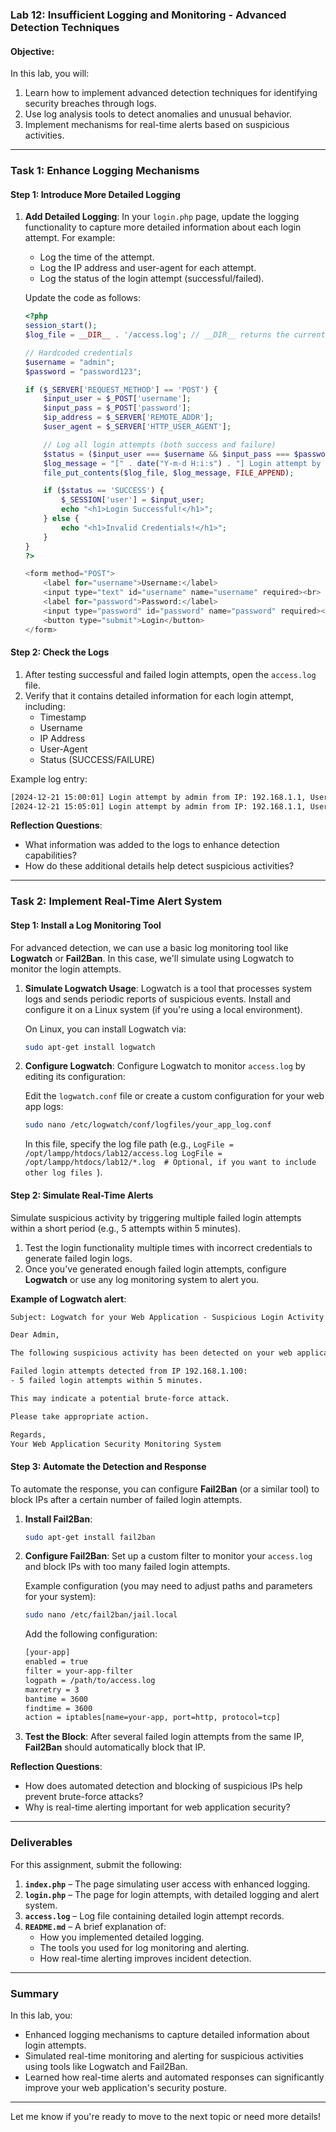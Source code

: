 

### **Lab 12: Insufficient Logging and Monitoring - Advanced Detection Techniques**

#### **Objective:**
In this lab, you will:
1. Learn how to implement advanced detection techniques for identifying security breaches through logs.
2. Use log analysis tools to detect anomalies and unusual behavior.
3. Implement mechanisms for real-time alerts based on suspicious activities.

---

### **Task 1: Enhance Logging Mechanisms**

#### **Step 1: Introduce More Detailed Logging**

1. **Add Detailed Logging**: In your `login.php` page, update the logging functionality to capture more detailed information about each login attempt. For example:
   - Log the time of the attempt.
   - Log the IP address and user-agent for each attempt.
   - Log the status of the login attempt (successful/failed).

   Update the code as follows:

   ```php
   <?php
   session_start();
   $log_file = __DIR__ . '/access.log'; // __DIR__ returns the current directory

   // Hardcoded credentials
   $username = "admin";
   $password = "password123";

   if ($_SERVER['REQUEST_METHOD'] == 'POST') {
       $input_user = $_POST['username'];
       $input_pass = $_POST['password'];
       $ip_address = $_SERVER['REMOTE_ADDR'];
       $user_agent = $_SERVER['HTTP_USER_AGENT'];

       // Log all login attempts (both success and failure)
       $status = ($input_user === $username && $input_pass === $password) ? 'SUCCESS' : 'FAILURE';
       $log_message = "[" . date("Y-m-d H:i:s") . "] Login attempt by $input_user from IP: $ip_address, User-Agent: $user_agent, Status: $status\n";
       file_put_contents($log_file, $log_message, FILE_APPEND);

       if ($status == 'SUCCESS') {
           $_SESSION['user'] = $input_user;
           echo "<h1>Login Successful!</h1>";
       } else {
           echo "<h1>Invalid Credentials!</h1>";
       }
   }
   ?>

   <form method="POST">
       <label for="username">Username:</label>
       <input type="text" id="username" name="username" required><br>
       <label for="password">Password:</label>
       <input type="password" id="password" name="password" required><br>
       <button type="submit">Login</button>
   </form>
   ```

#### **Step 2: Check the Logs**

1. After testing successful and failed login attempts, open the `access.log` file.
2. Verify that it contains detailed information for each login attempt, including:
   - Timestamp
   - Username
   - IP Address
   - User-Agent
   - Status (SUCCESS/FAILURE)

Example log entry:

```txt
[2024-12-21 15:00:01] Login attempt by admin from IP: 192.168.1.1, User-Agent: Mozilla/5.0, Status: SUCCESS
[2024-12-21 15:05:01] Login attempt by admin from IP: 192.168.1.1, User-Agent: Mozilla/5.0, Status: FAILURE
```

**Reflection Questions**:
- What information was added to the logs to enhance detection capabilities?
- How do these additional details help detect suspicious activities?

---

### **Task 2: Implement Real-Time Alert System**

#### **Step 1: Install a Log Monitoring Tool**

For advanced detection, we can use a basic log monitoring tool like **Logwatch** or **Fail2Ban**. In this case, we'll simulate using Logwatch to monitor the login attempts.

1. **Simulate Logwatch Usage**: Logwatch is a tool that processes system logs and sends periodic reports of suspicious events. Install and configure it on a Linux system (if you're using a local environment).

   On Linux, you can install Logwatch via:

   ```bash
   sudo apt-get install logwatch
   ```

2. **Configure Logwatch**: Configure Logwatch to monitor `access.log` by editing its configuration:

   Edit the `logwatch.conf` file or create a custom configuration for your web app logs:

   ```bash
   sudo nano /etc/logwatch/conf/logfiles/your_app_log.conf
   ```

   In this file, specify the log file path (e.g., `LogFile = /opt/lampp/htdocs/lab12/access.log
LogFile = /opt/lampp/htdocs/lab12/*.log  # Optional, if you want to include other log files
`).

#### **Step 2: Simulate Real-Time Alerts**

Simulate suspicious activity by triggering multiple failed login attempts within a short period (e.g., 5 attempts within 5 minutes).

1. Test the login functionality multiple times with incorrect credentials to generate failed login logs.
2. Once you've generated enough failed login attempts, configure **Logwatch** or use any log monitoring system to alert you.

**Example of Logwatch alert**:

```txt
Subject: Logwatch for your Web Application - Suspicious Login Activity Detected

Dear Admin,

The following suspicious activity has been detected on your web application:

Failed login attempts detected from IP 192.168.1.100:
- 5 failed login attempts within 5 minutes.

This may indicate a potential brute-force attack.

Please take appropriate action.

Regards,
Your Web Application Security Monitoring System
```

#### **Step 3: Automate the Detection and Response**

To automate the response, you can configure **Fail2Ban** (or a similar tool) to block IPs after a certain number of failed login attempts.

1. **Install Fail2Ban**:

   ```bash
   sudo apt-get install fail2ban
   ```

2. **Configure Fail2Ban**: Set up a custom filter to monitor your `access.log` and block IPs with too many failed login attempts.

   Example configuration (you may need to adjust paths and parameters for your system):

   ```bash
   sudo nano /etc/fail2ban/jail.local
   ```

   Add the following configuration:

   ```bash
   [your-app]
   enabled = true
   filter = your-app-filter
   logpath = /path/to/access.log
   maxretry = 3
   bantime = 3600
   findtime = 3600
   action = iptables[name=your-app, port=http, protocol=tcp]
   ```

3. **Test the Block**: After several failed login attempts from the same IP, **Fail2Ban** should automatically block that IP.

**Reflection Questions**:
- How does automated detection and blocking of suspicious IPs help prevent brute-force attacks?
- Why is real-time alerting important for web application security?

---

### **Deliverables**

For this assignment, submit the following:

1. **`index.php`** – The page simulating user access with enhanced logging.
2. **`login.php`** – The page for login attempts, with detailed logging and alert system.
3. **`access.log`** – Log file containing detailed login attempt records.
4. **`README.md`** – A brief explanation of:
   - How you implemented detailed logging.
   - The tools you used for log monitoring and alerting.
   - How real-time alerting improves incident detection.

---

### **Summary**

In this lab, you:
- Enhanced logging mechanisms to capture detailed information about login attempts.
- Simulated real-time monitoring and alerting for suspicious activities using tools like Logwatch and Fail2Ban.
- Learned how real-time alerts and automated responses can significantly improve your web application's security posture.

---

Let me know if you're ready to move to the next topic or need more details!
